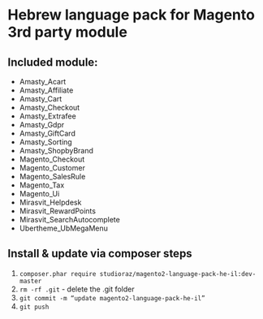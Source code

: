# Hebrew language pack for Magento 3rd party module

## Included module:
- Amasty_Acart
- Amasty_Affiliate
- Amasty_Cart
- Amasty_Checkout
- Amasty_Extrafee
- Amasty_Gdpr
- Amasty_GiftCard
- Amasty_Sorting
- Amasty_ShopbyBrand
- Magento_Checkout
- Magento_Customer
- Magento_SalesRule
- Magento_Tax
- Magento_Ui
- Mirasvit_Helpdesk
- Mirasvit_RewardPoints
- Mirasvit_SearchAutocomplete
- Ubertheme_UbMegaMenu


## Install & update via composer steps 
1. `composer.phar require studioraz/magento2-language-pack-he-il:dev-master`
2. `rm -rf .git` - delete the .git folder
3. `git commit -m “update magento2-language-pack-he-il”`
4. `git push`

